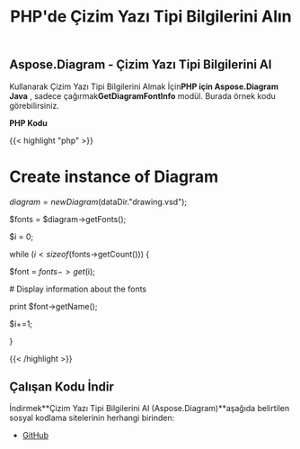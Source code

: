 ﻿---
title: PHP'de Çizim Yazı Tipi Bilgilerini Alın
type: docs
weight: 40
url: /tr/java/retrieve-drawing-font-information-in-php/
---
## **Aspose.Diagram - Çizim Yazı Tipi Bilgilerini Al**
 Kullanarak Çizim Yazı Tipi Bilgilerini Almak İçin**PHP için Aspose.Diagram Java** , sadece çağırmak**GetDiagramFontInfo** modül. Burada örnek kodu görebilirsiniz.

**PHP Kodu**

{{< highlight "php" >}}

 # Create instance of Diagram

$diagram = new Diagram($dataDir."drawing.vsd");

$fonts = $diagram->getFonts();

$i = 0;

while ($i<sizeof($fonts->getCount())) {

$font = $fonts->get($i);

\# Display information about the fonts

print $font->getName();

$i+=1;

}

{{< /highlight >}}
## **Çalışan Kodu İndir**
 İndirmek**Çizim Yazı Tipi Bilgilerini Al (Aspose.Diagram)**aşağıda belirtilen sosyal kodlama sitelerinin herhangi birinden:

- [GitHub](https://github.com/asposediagram/Aspose.Diagram-for-Java/blob/master/Plugins/Aspose_Diagram_Java_for_PHP/src/aspose/diagram/WorkingwithDiagrams/GetDiagramFontInfo.php)
